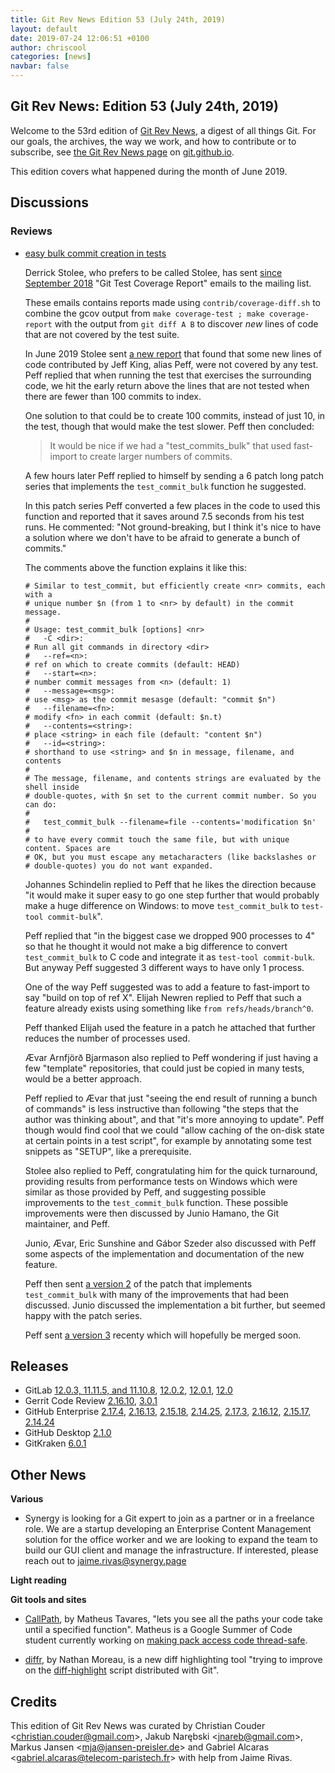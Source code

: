 ```yaml
---
title: Git Rev News Edition 53 (July 24th, 2019)
layout: default
date: 2019-07-24 12:06:51 +0100
author: chriscool
categories: [news]
navbar: false
---
```


## Git Rev News: Edition 53 (July 24th, 2019)

Welcome to the 53rd edition of [Git Rev News](https://git.github.io/rev_news/rev_news/),
a digest of all things Git. For our goals, the archives, the way we work, and how to contribute or to
subscribe, see [the Git Rev News page](https://git.github.io/rev_news/rev_news/) on [git.github.io](http://git.github.io).

This edition covers what happened during the month of June 2019.

## Discussions

<!---
### General
-->


### Reviews

* [easy bulk commit creation in tests](https://public-inbox.org/git/20190628093751.GA3569@sigill.intra.peff.net/)

  Derrick Stolee, who prefers to be called Stolee, has sent
  [since September 2018](https://public-inbox.org/git/4bcd63bf-648d-f3f6-dac8-aabe7ea1e480@gmail.com/)
  "Git Test Coverage Report" emails to the mailing list.

  These emails contains reports made using `contrib/coverage-diff.sh`
  to combine the gcov output from `make coverage-test ; make coverage-report`
  with the output from `git diff A B` to discover _new_ lines of code that are
  not covered by the test suite.

  In June 2019 Stolee sent
  [a new report](https://public-inbox.org/git/49d98293-9f0b-44e9-cb07-d6b7ac791eb6@gmail.com/)
  that found that some new lines of code contributed by Jeff King,
  alias Peff, were not covered by any test. Peff replied that when
  running the test that exercises the surrounding code, we hit the early
  return above the lines that are not tested when there are fewer than
  100 commits to index.

  One solution to that could be to create 100 commits, instead of just
  10, in the test, though that would make the test slower. Peff then
  concluded:

  > It would be nice if we had a "test_commits_bulk" that used fast-import
  > to create larger numbers of commits.

  A few hours later Peff replied to himself by sending a 6 patch long
  patch series that implements the `test_commit_bulk` function he
  suggested.

  In this patch series Peff converted a few places in the code to used
  this function and reported that it saves around 7.5 seconds from his
  test runs. He commented: "Not ground-breaking, but I think it's nice
  to have a solution where we don't have to be afraid to generate a
  bunch of commits."

  The comments above the function explains it like this:

  ```
  # Similar to test_commit, but efficiently create <nr> commits, each with a
  # unique number $n (from 1 to <nr> by default) in the commit message.
  #
  # Usage: test_commit_bulk [options] <nr>
  #   -C <dir>:
  #	Run all git commands in directory <dir>
  #   --ref=<n>:
  #	ref on which to create commits (default: HEAD)
  #   --start=<n>:
  #	number commit messages from <n> (default: 1)
  #   --message=<msg>:
  #	use <msg> as the commit mesasge (default: "commit $n")
  #   --filename=<fn>:
  #	modify <fn> in each commit (default: $n.t)
  #   --contents=<string>:
  #	place <string> in each file (default: "content $n")
  #   --id=<string>:
  #	shorthand to use <string> and $n in message, filename, and contents
  #
  # The message, filename, and contents strings are evaluated by the shell inside
  # double-quotes, with $n set to the current commit number. So you can do:
  #
  #   test_commit_bulk --filename=file --contents='modification $n'
  #
  # to have every commit touch the same file, but with unique content. Spaces are
  # OK, but you must escape any metacharacters (like backslashes or
  # double-quotes) you do not want expanded.
  ```

  Johannes Schindelin replied to Peff that he likes the direction
  because "it would make it super easy to go one step further that would
  probably make a huge difference on Windows: to move `test_commit_bulk`
  to `test-tool commit-bulk`".

  Peff replied that "in the biggest case we dropped 900 processes to
  4" so that he thought it would not make a big difference to convert
  `test_commit_bulk` to C code and integrate it as `test-tool commit-bulk`.
  But anyway Peff suggested 3 different ways to have only 1 process.

  One of the way Peff suggested was to add a feature to fast-import to
  say "build on top of ref X". Elijah Newren replied to Peff that such
  a feature already exists using something like `from refs/heads/branch^0`.

  Peff thanked Elijah used the feature in a patch he attached that
  further reduces the number of processes used.

  Ævar Arnfjörð Bjarmason also replied to Peff wondering if just
  having a few "template" repositories, that could just be copied in
  many tests, would be a better approach.

  Peff replied to Ævar that just "seeing the end result of running a
  bunch of commands" is less instructive than following "the steps
  that the author was thinking about", and that "it's more annoying to
  update". Peff though would find cool that we could "allow caching of
  the on-disk state at certain points in a test script", for example
  by annotating some test snippets as "SETUP", like a prerequisite.

  Stolee also replied to Peff, congratulating him for the quick
  turnaround, providing results from performance tests on Windows
  which were similar as those provided by Peff, and suggesting
  possible improvements to the `test_commit_bulk` function. These
  possible improvements were then discussed by Junio Hamano, the Git
  maintainer, and Peff.

  Junio, Ævar, Eric Sunshine and Gábor Szeder also discussed with Peff
  some aspects of the implementation and documentation of the new
  feature.

  Peff then sent [a version 2](https://public-inbox.org/git/20190629045322.GA8155@sigill.intra.peff.net/)
  of the patch that implements `test_commit_bulk` with many of the
  improvements that had been discussed. Junio discussed the
  implementation a bit further, but seemed happy with the patch series.

  Peff sent [a version 3](https://public-inbox.org/git/20190719215417.GA31841@sigill.intra.peff.net/)
  recenty which will hopefully be merged soon.
  
<!---
### Support
-->

<!---
## Developer Spotlight:
-->

## Releases

+ GitLab [12.0.3, 11.11.5, and 11.10.8](https://about.gitlab.com/2019/07/03/security-release-gitlab-12-dot-0-dot-3-released/),
[12.0.2](https://about.gitlab.com/2019/06/26/gitlab-12-0-2-11-11-4-11-10-7-released/),
[12.0.1](https://about.gitlab.com/2019/06/25/gitlab-12-0-1-released/),
[12.0](https://about.gitlab.com/2019/06/22/gitlab-12-0-released/)
+ Gerrit Code Review [2.16.10](https://www.gerritcodereview.com/2.16.html#21610),
[3.0.1](https://www.gerritcodereview.com/3.0.html#301)
+ GitHub Enterprise [2.17.4](https://enterprise.github.com/releases/2.17.4/notes),
[2.16.13](https://enterprise.github.com/releases/2.16.13/notes),
[2.15.18](https://enterprise.github.com/releases/2.15.18/notes),
[2.14.25](https://enterprise.github.com/releases/2.14.25/notes),
[2.17.3](https://enterprise.github.com/releases/2.17.3/notes),
[2.16.12](https://enterprise.github.com/releases/2.16.12/notes),
[2.15.17](https://enterprise.github.com/releases/2.15.17/notes),
[2.14.24](https://enterprise.github.com/releases/2.14.24/notes)
+ GitHub Desktop [2.1.0](https://desktop.github.com/release-notes/)
+ GitKraken [6.0.1](https://support.gitkraken.com/release-notes/current)

## Other News

__Various__

* Synergy is looking for a Git expert to join as a partner or in a
  freelance role. We are a startup developing an Enterprise Content
  Management solution for the office worker and we are looking to
  expand the team to build our GUI client and manage the
  infrastructure. If interested, please reach out to
  jaime.rivas@synergy.page

__Light reading__


__Git tools and sites__

* [CallPath](https://github.com/matheustavares/callpath), by Matheus
  Tavares, "lets you see all the paths your code take until a
  specified function". Matheus is a Google Summer of Code student
  currently working on
  [making pack access code thread-safe](https://matheustavares.gitlab.io/gsoc/).

* [diffr](https://github.com/mookid/diffr), by Nathan Moreau, is a new
  diff highlighting tool "trying to improve on the
  [diff-highlight](https://github.com/git/git/tree/master/contrib/diff-highlight)
  script distributed with Git".


## Credits

This edition of Git Rev News was curated by
Christian Couder &lt;<christian.couder@gmail.com>&gt;,
Jakub Narębski &lt;<jnareb@gmail.com>&gt;,
Markus Jansen &lt;<mja@jansen-preisler.de>&gt; and
Gabriel Alcaras &lt;<gabriel.alcaras@telecom-paristech.fr>&gt;
with help from Jaime Rivas.
